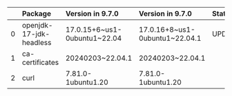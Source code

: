 <!-- markdown-link-check-disable -->

|    | Package                 | Version in 9.7.0             | Version in 9.7.0               | Status   |
|---:|:------------------------|:-----------------------------|:-------------------------------|:---------|
|  0 | openjdk-17-jdk-headless | 17.0.15+6~us1-0ubuntu1~22.04 | 17.0.16+8~us1-0ubuntu1~22.04.1 | UPDATED  |
|  1 | ca-certificates         | 20240203~22.04.1             | 20240203~22.04.1               |          |
|  2 | curl                    | 7.81.0-1ubuntu1.20           | 7.81.0-1ubuntu1.20             |          |
